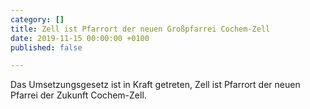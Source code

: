 ```yaml
---
category: []
title: Zell ist Pfarrort der neuen Großpfarrei Cochem-Zell
date: 2019-11-15 00:00:00 +0100
published: false

---
```

Das Umsetzungsgesetz ist in Kraft getreten, Zell ist Pfarrort der neuen Pfarrei der Zukunft Cochem-Zell.